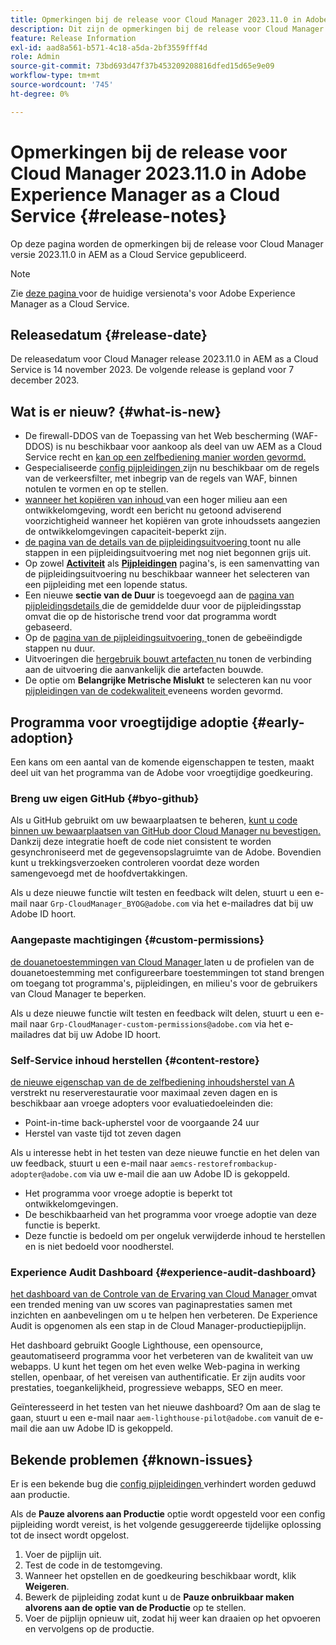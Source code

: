 ```yaml
---
title: Opmerkingen bij de release voor Cloud Manager 2023.11.0 in Adobe Experience Manager as a Cloud Service
description: Dit zijn de opmerkingen bij de release voor Cloud Manager 2023.11.0 in AEM as a Cloud Service.
feature: Release Information
exl-id: aad8a561-b571-4c18-a5da-2bf3559fff4d
role: Admin
source-git-commit: 73bd693d47f37b453209208816dfed15d65e9e09
workflow-type: tm+mt
source-wordcount: '745'
ht-degree: 0%

---
```


# Opmerkingen bij de release voor Cloud Manager 2023.11.0 in Adobe Experience Manager as a Cloud Service {#release-notes}

Op deze pagina worden de opmerkingen bij de release voor Cloud Manager versie 2023.11.0 in AEM as a Cloud Service gepubliceerd.

>[!NOTE]
>
>Zie [ deze pagina ](/help/release-notes/release-notes-cloud/release-notes-current.md) voor de huidige versienota&#39;s voor Adobe Experience Manager as a Cloud Service.

## Releasedatum {#release-date}

De releasedatum voor Cloud Manager release 2023.11.0 in AEM as a Cloud Service is 14 november 2023. De volgende release is gepland voor 7 december 2023.

## Wat is er nieuw? {#what-is-new}

* De firewall-DDOS van de Toepassing van het Web bescherming (WAF-DDOS) is nu beschikbaar voor aankoop als deel van uw AEM as a Cloud Service recht en [ kan op een zelfbediening manier worden gevormd.](/help/implementing/cloud-manager/getting-access-to-aem-in-cloud/creating-production-programs.md)
* Gespecialiseerde [ config pijpleidingen ](/help/implementing/cloud-manager/configuring-pipelines/introduction-ci-cd-pipelines.md) zijn nu beschikbaar om de regels van de verkeersfilter, met inbegrip van de regels van WAF, binnen notulen te vormen en op te stellen.
* [ wanneer het kopiëren van inhoud ](/help/implementing/developing/tools/content-copy.md) van een hoger milieu aan een ontwikkelomgeving, wordt een bericht nu getoond adviserend voorzichtigheid wanneer het kopiëren van grote inhoudssets aangezien de ontwikkelomgevingen capaciteit-beperkt zijn.
* [ de pagina van de details van de pijpleidingsuitvoering ](/help/implementing/cloud-manager/configuring-pipelines/managing-pipelines.md#view-details) toont nu alle stappen in een pijpleidingsuitvoering met nog niet begonnen grijs uit.
* Op zowel **[Activiteit](/help/implementing/cloud-manager/configuring-pipelines/managing-pipelines.md#activity)** als **[Pijpleidingen](/help/implementing/cloud-manager/configuring-pipelines/managing-pipelines.md#pipelines)** pagina&#39;s, is een samenvatting van de pijpleidingsuitvoering nu beschikbaar wanneer het selecteren van een pijpleiding met een lopende status.
* Een nieuwe **sectie van de Duur** is toegevoegd aan de [ pagina van pijpleidingsdetails ](/help/implementing/cloud-manager/configuring-pipelines/managing-pipelines.md#view-details) die de gemiddelde duur voor de pijpleidingsstap omvat die op de historische trend voor dat programma wordt gebaseerd.
* Op de [ pagina van de pijpleidingsuitvoering, ](/help/implementing/cloud-manager/configuring-pipelines/managing-pipelines.md#activity-window) tonen de gebeëindigde stappen nu duur.
* Uitvoeringen die [ hergebruik bouwt artefacten ](/help/implementing/cloud-manager/getting-access-to-aem-in-cloud/setting-up-project.md#build-artifact-reuse) nu tonen de verbinding aan de uitvoering die aanvankelijk die artefacten bouwde.
* De optie om **Belangrijke Metrische Mislukt** te selecteren kan nu voor [ pijpleidingen van de codekwaliteit ](/help/implementing/cloud-manager/configuring-pipelines/configuring-non-production-pipelines.md) eveneens worden gevormd.


## Programma voor vroegtijdige adoptie {#early-adoption}

Een kans om een aantal van de komende eigenschappen te testen, maakt deel uit van het programma van de Adobe voor vroegtijdige goedkeuring.

### Breng uw eigen GitHub {#byo-github}

Als u GitHub gebruikt om uw bewaarplaatsen te beheren, [ kunt u code binnen uw bewaarplaatsen van GitHub door Cloud Manager nu bevestigen.](/help/implementing/cloud-manager/managing-code/private-repositories.md) Dankzij deze integratie hoeft de code niet consistent te worden gesynchroniseerd met de gegevensopslagruimte van de Adobe. Bovendien kunt u trekkingsverzoeken controleren voordat deze worden samengevoegd met de hoofdvertakkingen.

Als u deze nieuwe functie wilt testen en feedback wilt delen, stuurt u een e-mail naar `Grp-CloudManager_BYOG@adobe.com` via het e-mailadres dat bij uw Adobe ID hoort.

### Aangepaste machtigingen {#custom-permissions}

[ de douanetoestemmingen van Cloud Manager ](/help/implementing/cloud-manager/custom-permissions.md) laten u de profielen van de douanetoestemming met configureerbare toestemmingen tot stand brengen om toegang tot programma&#39;s, pijpleidingen, en milieu&#39;s voor de gebruikers van Cloud Manager te beperken.

Als u deze nieuwe functie wilt testen en feedback wilt delen, stuurt u een e-mail naar `Grp-CloudManager-custom-permissions@adobe.com` via het e-mailadres dat bij uw Adobe ID hoort.

### Self-Service inhoud herstellen {#content-restore}

[ de nieuwe eigenschap van de de zelfbediening inhoudsherstel van A ](/help/operations/restore.md) verstrekt nu reserverestauratie voor maximaal zeven dagen en is beschikbaar aan vroege adopters voor evaluatiedoeleinden die:

* Point-in-time back-upherstel voor de voorgaande 24 uur
* Herstel van vaste tijd tot zeven dagen

Als u interesse hebt in het testen van deze nieuwe functie en het delen van uw feedback, stuurt u een e-mail naar `aemcs-restorefrombackup-adopter@adobe.com` via uw e-mail die aan uw Adobe ID is gekoppeld.

* Het programma voor vroege adoptie is beperkt tot ontwikkelomgevingen.
* De beschikbaarheid van het programma voor vroege adoptie van deze functie is beperkt.
* Deze functie is bedoeld om per ongeluk verwijderde inhoud te herstellen en is niet bedoeld voor noodherstel.

### Experience Audit Dashboard {#experience-audit-dashboard}

[ het dashboard van de Controle van de Ervaring van Cloud Manager ](/help/implementing/cloud-manager/experience-audit-dashboard.md) omvat een trended mening van uw scores van paginaprestaties samen met inzichten en aanbevelingen om u te helpen hen verbeteren. De Experience Audit is opgenomen als een stap in de Cloud Manager-productiepijplijn.

Het dashboard gebruikt Google Lighthouse, een opensource, geautomatiseerd programma voor het verbeteren van de kwaliteit van uw webapps. U kunt het tegen om het even welke Web-pagina in werking stellen, openbaar, of het vereisen van authentificatie. Er zijn audits voor prestaties, toegankelijkheid, progressieve webapps, SEO en meer.

Geïnteresseerd in het testen van het nieuwe dashboard? Om aan de slag te gaan, stuurt u een e-mail naar `aem-lighthouse-pilot@adobe.com` vanuit de e-mail die aan uw Adobe ID is gekoppeld.

## Bekende problemen {#known-issues}

Er is een bekende bug die [ config pijpleidingen ](/help/implementing/cloud-manager/configuring-pipelines/introduction-ci-cd-pipelines.md##config-deployment-pipeline) verhindert worden geduwd aan productie.

Als de **Pauze alvorens aan Productie** optie wordt opgesteld voor een config pijpleiding wordt vereist, is het volgende gesuggereerde tijdelijke oplossing tot de insect wordt opgelost.

1. Voer de pijplijn uit.
1. Test de code in de testomgeving.
1. Wanneer het opstellen en de goedkeuring beschikbaar wordt, klik **Weigeren**.
1. Bewerk de pijpleiding zodat kunt u de **Pauze onbruikbaar maken alvorens aan de optie van de Productie** op te stellen.
1. Voer de pijplijn opnieuw uit, zodat hij weer kan draaien op het opvoeren en vervolgens op de productie.
